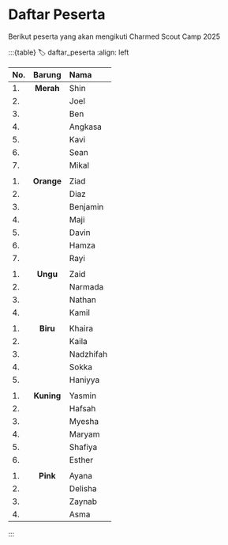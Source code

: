 # Daftar Peserta
Berikut peserta yang akan mengikuti Charmed Scout Camp 2025

:::{table}
:label: daftar_peserta
:align: left

| No. | Barung | Nama |
| :-- | :----: | :--- |
| 1. | **Merah** | Shin |
| 2. |  | Joel |
| 3. |  | Ben |
| 4. |  | Angkasa |
| 5. |  | Kavi |
| 6. |  | Sean |
| 7. |  | Mikal |
|  |  | |
| 1. | **Orange** | Ziad |
| 2. |  | Diaz |
| 3. |  | Benjamin |
| 4. |  | Maji |
| 5. |  | Davin |
| 6. |  | Hamza |
| 7. |  | Rayi |
|  |  | |
| 1. | **Ungu** | Zaid |
| 2. |  | Narmada |
| 3. |  | Nathan |
| 4. |  | Kamil |
|  |  | |
| 1. | **Biru** | Khaira |
| 2. |  | Kaila |
| 3. |  | Nadzhifah |
| 4. |  | Sokka |
| 5. |  | Haniyya |
|  |  | |
| 1. | **Kuning** | Yasmin |
| 2. |  | Hafsah |
| 3. |  | Myesha |
| 4. |  | Maryam |
| 5. |  | Shafiya |
| 6. |  | Esther |
|  |  | |
| 1. | **Pink** | Ayana |
| 2. |  | Delisha |
| 3. |  | Zaynab |
| 4. |  | Asma |


:::

<!-- merah, orange, ungu, biru, kuning, pink -->

